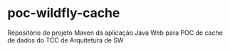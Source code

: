 # poc-wildfly-cache
Repositório do projeto Maven da aplicação Java Web para POC de cache de dados do TCC de Arquitetura de SW
